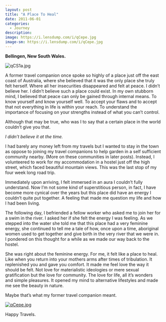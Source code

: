 ```yaml
---
layout: post
title: "A Place To Heal"
date: 2011-06-01
categories:
  - Journey
description: 
image: https://i.lensdump.com/i/qCepe.jpg
image-sm: https://i.lensdump.com/i/qCepe.jpg
---
```


**Bellingen, New South Wales.**

![qCS1a.jpg](https://i.lensdump.com/i/qCS1a.jpg)

A former travel companion once spoke so highly of a place just off the east coast of Australia, where she believed that it was the only place she truly felt herself. Where all her insecurities disappeared and felt at peace. I didn’t believe her. I didn’t believe such a place could exist. In my own stubborn mind, I believed that peace can only be gained through internal means. To know yourself and know yourself well. To accept your flaws and to accept that not everything in life is within your reach. To understand the importance of focusing on your strengths instead of what you can’t control.

Although that may be true, who was I to say that a certain place in the world couldn’t give you that.

*I didn’t believe it at the time.*

I had barely any money left from my travels but I wanted to stay in the town as oppose to joining my travel companions to help garden in a self sufficient community nearby. (More on these communities in later posts). Instead, I volunteered to work for my accommodation in a hostel just off the high street, which faced beautiful mountain views. This was the last stop of my four week long road trip.

Immediately upon arriving, I felt immersed in an aura I couldn’t fully understand. Now I’m not some kind of superstitious person, in fact, I have become more cynical over the years but this place did have an energy I couldn’t quite put together. A feeling that made me question my life and how I had been living.

The following day, I befriended a fellow worker who asked me to join her for a swim in the river. I asked her if she felt the energy I was feeling. As we stepped into the water she told me that this place had a very feminine energy, she continued to tell me a tale of how, once upon a time, aboriginal women used to get together and give birth in the very river that we were in. I pondered on this thought for a while as we made our way back to the hostel.

She was right about the feminine energy. For me, it felt like a place to heal. Like when you return into your mothers arms after times of tribulation. It replenished you and gave you comfort. It made me feel love the way it should be felt. Not love for materialistic ideologies or mere sexual gratification but the love for community. The love for life, all it’s wonders and simple pleasures. It opened my mind to alternative lifestyles and made me see the beauty in nature. 

Maybe that’s what my former travel companion meant.

[![qCepe.jpg](https://i.lensdump.com/i/qCepe.jpg)](https://lensdump.com/i/qCepe)

Happy Travels.
